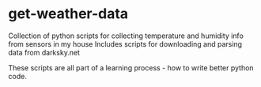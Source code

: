 # get-weather-data
Collection of python scripts for collecting temperature and humidity info from sensors in my house
Includes scripts for downloading and parsing data from darksky.net

These scripts are all part of a learning process - how to write better python code.
